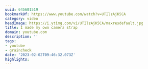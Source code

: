 ```yaml
---
uuid: 645601519
bookmarkOf: https://www.youtube.com/watch?v=UTIlzAjK5CA
category: video
headImage: https://i.ytimg.com/vi/UTIlzAjK5CA/maxresdefault.jpg
title: I made my own camera strap
domain: youtube.com
description: ''
tags:
- youtube
- graincheck
date: '2023-02-02T09:46:32.073Z'
highlights:
---
```



